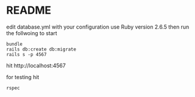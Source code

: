 # README

edit database.yml with your configuration use Ruby version 2.6.5 then run the follwoing to start

```
bundle
rails db:create db:migrate
rails s -p 4567
```

hit http://localhost:4567

for testing hit

```
rspec
```
